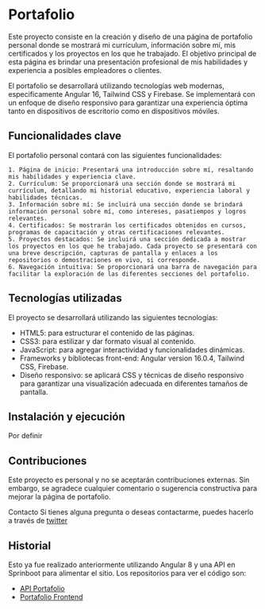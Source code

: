 # Portafolio
Este proyecto consiste en la creación y diseño de una página de portafolio personal donde se mostrará mi currículum, información sobre mí, mis certificados y los proyectos en los que he trabajado. El objetivo principal de esta página es brindar una presentación profesional de mis habilidades y experiencia a posibles empleadores o clientes.

El portafolio se desarrollará utilizando tecnologías web modernas, especificamente Angular 16, Tailwind CSS y Firebase. Se implementará con un enfoque de diseño responsivo para garantizar una experiencia óptima tanto en dispositivos de escritorio como en dispositivos móviles.

## Funcionalidades clave
El portafolio personal contará con las siguientes funcionalidades:

    1. Página de inicio: Presentará una introducción sobre mí, resaltando mis habilidades y experiencia clave.
    2. Currículum: Se proporcionará una sección donde se mostrará mi currículum, detallando mi historial educativo, experiencia laboral y habilidades técnicas.
    3. Información sobre mí: Se incluirá una sección donde se brindará información personal sobre mí, como intereses, pasatiempos y logros relevantes.
    4. Certificados: Se mostrarán los certificados obtenidos en cursos, programas de capacitación y otras certificaciones relevantes.
    5. Proyectos destacados: Se incluirá una sección dedicada a mostrar los proyectos en los que he trabajado. Cada proyecto se presentará con una breve descripción, capturas de pantalla y enlaces a los repositorios o demostraciones en vivo, si corresponde.
    6. Navegación intuitiva: Se proporcionará una barra de navegación para facilitar la exploración de las diferentes secciones del portafolio.

## Tecnologías utilizadas
El proyecto se desarrollará utilizando las siguientes tecnologías:

- HTML5: para estructurar el contenido de las páginas.
- CSS3: para estilizar y dar formato visual al contenido.
- JavaScript: para agregar interactividad y funcionalidades dinámicas.
- Frameworks y bibliotecas front-end: Angular version 16.0.4, Tailwind CSS, Firebase.
- Diseño responsivo: se aplicará CSS y técnicas de diseño responsivo para garantizar una visualización adecuada en diferentes tamaños de pantalla.

## Instalación y ejecución
Por definir

## Contribuciones
Este proyecto es personal y no se aceptarán contribuciones externas. Sin embargo, se agradece cualquier comentario o sugerencia constructiva para mejorar la página de portafolio.

Contacto
Si tienes alguna pregunta o deseas contactarme, puedes hacerlo a través de [twitter](https://twitter.com/crisortegamu)

## Historial
Esto ya fue realizado anteriormente utilizando Angular 8 y una API en Sprinboot para alimentar el sitio. Los repositorios para ver el código son:
- [API Portafolio](https://github.com/crisortegamunoz/first-portfolio-api)
- [Portafolio Frontend](https://github.com/crisortegamunoz/fisrt-portoflio-angular)